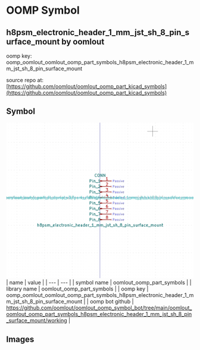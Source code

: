 # OOMP Symbol  
## h8psm_electronic_header_1_mm_jst_sh_8_pin_surface_mount  by oomlout  
  
oomp key: oomp_oomlout_oomlout_oomp_part_symbols_h8psm_electronic_header_1_mm_jst_sh_8_pin_surface_mount  
  
source repo at: [https://github.com/oomlout/oomlout_oomp_part_kicad_symbols](https://github.com/oomlout/oomlout_oomp_part_kicad_symbols)  
## Symbol  
  
[![working.png](working_600.png)](working.png)  
| name | value | 
| --- | --- | 
| symbol name | oomlout_oomp_part_symbols | 
| library name | oomlout_oomp_part_symbols | 
| oomp key | oomp_oomlout_oomlout_oomp_part_symbols_h8psm_electronic_header_1_mm_jst_sh_8_pin_surface_mount | 
| oomp bot github | https://github.com/oomlout/oomlout_oomp_symbol_bot/tree/main/oomlout_oomlout_oomp_part_symbols_h8psm_electronic_header_1_mm_jst_sh_8_pin_surface_mount/working | 
## Images  
